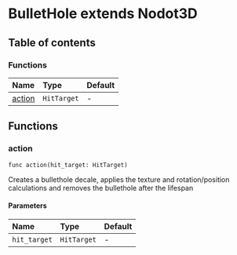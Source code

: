 # BulletHole extends Nodot3D

## Table of contents

### Functions

|Name|Type|Default|
|:-|:-|:-|
|[action](#action)|`HitTarget`|-|

## Functions

### action

```gdscript
func action(hit_target: HitTarget)
```

Creates a bullethole decale, applies the texture and rotation/position calculations and removes the bullethole after the lifespan

#### Parameters

|Name|Type|Default|
|:-|:-|:-|
|`hit_target`|`HitTarget`|-|




